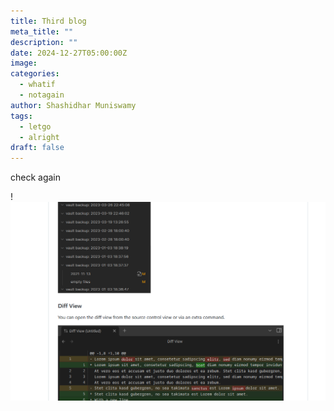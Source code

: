 ```yaml
---
title: Third blog
meta_title: ""
description: ""
date: 2024-12-27T05:00:00Z
image: 
categories:
  - whatif
  - notagain
author: Shashidhar Muniswamy
tags:
  - letgo
  - alright
draft: false
---
```

check again

!![Image Description](/images/Pasted%20image%2020241229184538.png)
